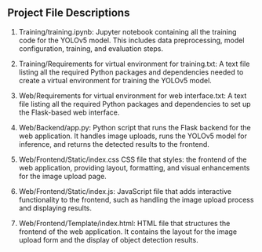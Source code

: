 ## Project File Descriptions

1. Training/training.ipynb:
Jupyter notebook containing all the training code for the YOLOv5 model. This includes data preprocessing, model configuration, training, and evaluation steps.
  
2. Training/Requirements for virtual environment for training.txt:
A text file listing all the required Python packages and dependencies needed to create a virtual environment for training the YOLOv5 model.
  
3. Web/Requirements for virtual environment for web interface.txt:
A text file listing all the required Python packages and dependencies to set up the Flask-based web interface.
  
4. Web/Backend/app.py:
Python script that runs the Flask backend for the web application. It handles image uploads, runs the YOLOv5 model for inference, and returns the detected results to the frontend.
  
5. Web/Frontend/Static/index.css
CSS file that styles: the frontend of the web application, providing layout, formatting, and visual enhancements for the image upload page.

6. Web/Frontend/Static/index.js:
JavaScript file that adds interactive functionality to the frontend, such as handling the image upload process and displaying results.
  
7. Web/Frontend/Template/index.html:
HTML file that structures the frontend of the web application. It contains the layout for the image upload form and the display of object detection results.
